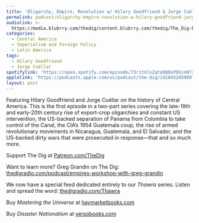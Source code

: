 ```yaml
---
title: 'Oligarchy, Empire, Revolution w/ Hilary Goodfriend & Jorge Cuéllar (Part 1)'
permalink: podcast/oligarchy-empire-revolution-w-hilary-goodfriend-jorge-cuellar/
audiolink: >-
  https://media.blubrry.com/thedig/content.blubrry.com/thedig/The_Dig-EP_464-CentralAmerica.mp3
categories:
  - Central America
  - Imperialism and Foreign Policy
  - Latin America
tags:
  - Hilary Goodfriend
  - Jorge Cuéllar
spotifylink: 'https://open.spotify.com/episode/73ritnlx2qtq9Q0sPEkinN?si=721af0b4530246df'
applelink: 'https://podcasts.apple.com/us/podcast/the-dig/id1043245989?i=1000675538344'
layout: post
---
```


Featuring Hilary Goodfriend and Jorge Cuéllar on the history of Central America. This is the first episode in a two-part series covering the late-19th and early-20th century rise of export-crop oligarchies and constant US intervention, the US-backed separation of Panama from Colombia to take control of the Canal, the CIA’s 1954 Guatemala coup, the rise of armed revolutionary movements in Nicaragua, Guatemala, and El Salvador, and the US-backed dirty wars that were prosecuted in response—that and so much more.

Support The Dig at [Patreon.com/TheDig](http://patreon.com/TheDig)

Want to learn more? Greg Grandin on The Dig: [thedigradio.com/podcast/empires-workshop-with-greg-grandin](http://thedigradio.com/podcast/empires-workshop-with-greg-grandin)

We now have a special feed dedicated entirely to our *Thawra* series. Listen and spread the word: [thedigradio.com/Thawra](http://thedigradio.com/Thawra)

Buy *Mastering the Universe* at [haymarketbooks.com](http://haymarketbooks.com)

Buy *Disaster Nationalism* at [versobooks.com](http://versobooks.com)
